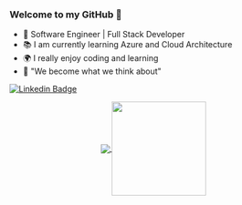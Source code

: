 <!--

### Hi there 👋

**AderbalFarias/AderbalFarias** is a ✨ _special_ ✨ repository because its `README.md` (this file) appears on your GitHub profile.

Here are some ideas to get you started:

- 🔭 I’m currently working on ...
- 🌱 I’m currently learning ...
- 👯 I’m looking to collaborate on ...
- 🤔 I’m looking for help with ...
- 💬 Ask me about ...
- 📫 How to reach me: ...
- 😄 Pronouns: ...
- ⚡ Fun fact: ...

:man_technologist:

# Aderbal Farias [![Linkedin Badge](https://img.shields.io/badge/-LinkedIn-blue?style=flat-square&logo=Linkedin&logoColor=white&link=https://www.linkedin.com/in/aderbalfarias/)](https://www.linkedin.com/in/aderbalfarias/)
-->

### Welcome to my GitHub 👋

 - 🔭 Software Engineer | Full Stack Developer
 - 📚 I am currently learning Azure and Cloud Architecture
 - 🌍 I really enjoy coding and learning
 - 💬 "We become what we think about" 

[![Linkedin Badge](https://img.shields.io/badge/-LinkedIn-blue?style=flat-square&logo=Linkedin&logoColor=white&link=https://www.linkedin.com/in/aderbalfarias/)](https://www.linkedin.com/in/aderbalfarias/)

<p align="center">
  <a href="https://github.com/anuraghazra/github-readme-stats">
    <img
      align="center"
      src="https://github-readme-stats.vercel.app/api/top-langs/?username=aderbalfarias&layout=compact"
    />
  </a>
  <a href="https://github.com/anuraghazra/convoychat">
    <img
      align="center"
      height="165"
      src="https://github-readme-stats.vercel.app/api?username=aderbalfarias&count_private=true&show_icons=true&hide=issues"
    />
  </a>
</p>
